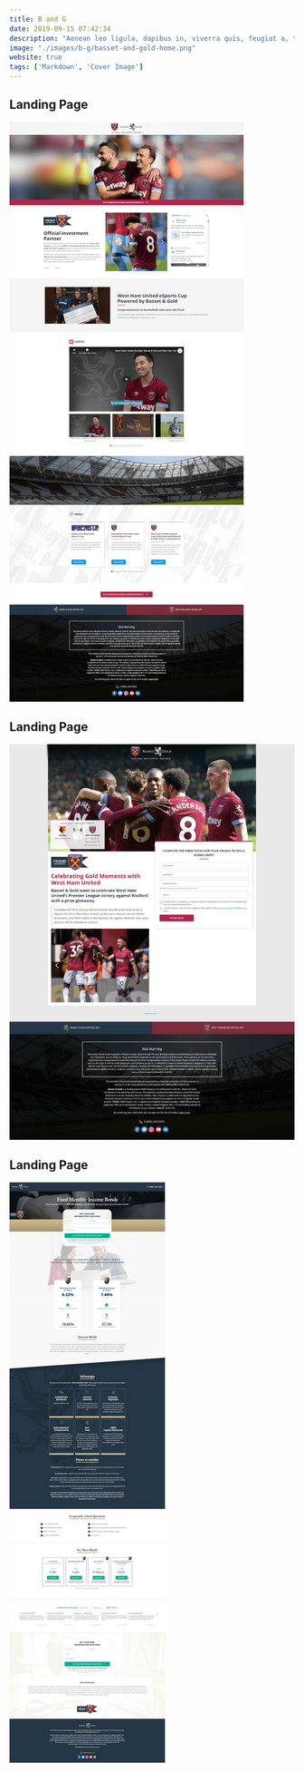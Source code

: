 ```yaml
---
title: B and G
date: 2019-09-15 07:42:34
description: "Aenean leo ligula, dapibus in, viverra quis, feugiat a, tellus. Phasellus viverra nulla ut metus varius laoreet."
image: "./images/b-g/basset-and-gold-home.png"
website: true
tags: ['Markdown', 'Cover Image']
---
```



<h2 class="uk-heading-line"><span>Landing Page</span></h2>

![Landing Page](./images/b-g/b-g-westham.png)


<h2 class="uk-heading-line"><span>Landing Page</span></h2>

![Landing Page](./images/b-g/bg-westham-lp.png)

<h2 class="uk-heading-line"><span>Landing Page</span></h2>

![Landing Page](./images/b-g/bg-landing-page.png)
